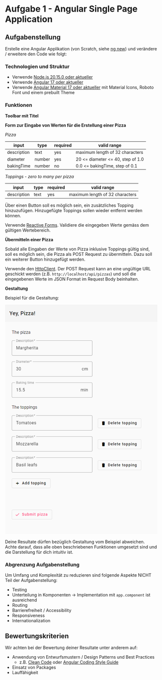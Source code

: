 # Aufgabe 1 - Angular Single Page Application

## Aufgabenstellung

Erstelle eine Angular Applikation (von Scratch, siehe [ng new](https://angular.dev/cli/new)) und verändere / erweitere den Code wie folgt:

### Technologien und Struktur

- Verwende [Node.js 20.15.0 oder aktueller](https://nodejs.org/en/download)
- Verwende [Angular 17 oder aktueller](https://angular.dev/)
- Verwende [Angular Material 17 oder aktueller](https://material.angular.io/) mit Material Icons, Roboto Font und einem prebuilt Theme

### Funktionen

**Toolbar mit Titel**

**Form zur Eingabe von Werten für die Erstellung einer Pizza**

_Pizza_

| input       | type   | required | valid range                       |
| ----------- | ------ | -------- | --------------------------------- |
| description | text   | yes      | maximum length of 32 characters   |
| diameter    | number | yes      | 20 <= diameter <= 40, step of 1.0 |
| bakingTime  | number | no       | 0.0 <= bakingTime, step of 0.1    |

_Toppings - zero to many per pizza_

| input       | type | required | valid range                     |
| ----------- | ---- | -------- | ------------------------------- |
| description | text | yes      | maximum length of 32 characters |

Über einen Button soll es möglich sein, ein zusätzliches Topping hinzuzufügen. Hinzugefügte Toppings sollen wieder entfernt werden können.

Verwende [Reactive Forms](https://angular.dev/guide/forms/reactive-forms). Validiere die eingegeben Werte gemäss dem gültigen Wertebereich.

**Übermitteln einer Pizza**

Sobald alle Eingaben der Werte von Pizza inklusive Toppings gültig sind, soll es möglich sein, die Pizza als POST Request zu übermitteln. Dazu soll ein weiterer Button hinzugefügt werden.

Verwende den [HttpClient](https://angular.dev/guide/http). Der POST Request kann an eine ungültige URL geschickt werden (z.B. `http://localhost/api/pizzas`) und soll die eingegebenen Werte im JSON Format im Request Body beinhalten.

**Gestaltung**

Beispiel für die Gestaltung:

<img src="../assets/img/task-1_ux-sample.png" alt="Task 1 UX sample" width="600px">

Deine Resultate dürfen bezüglich Gestaltung vom Beispiel abweichen. Achte darauf, dass alle oben beschriebenen Funktionen umgesetzt sind und die Darstellung für dich intuitiv ist.

### Abgrenzung Aufgabenstellung

Um Umfang und Komplexität zu reduzieren sind folgende Aspekte NICHT Teil der Aufgabenstellung:

- Testing
- Unterteilung in Komponenten -> Implementation mit `app.component` ist ausreichend
- Routing
- Barrierefreiheit / Accessibility
- Responsiveness
- Internationalization

## Bewertungskriterien

Wir achten bei der Bewertung deiner Resultate unter anderem auf:

- Anwendung von Entwurfsmustern / Design Patterns und Best Practices
  - z.B. [Clean Code](https://gist.github.com/wojteklu/73c6914cc446146b8b533c0988cf8d29) oder [Angular Coding Style Guide](https://angular.dev/style-guide)
- Einsatz von Packages
- Lauffähigkeit
